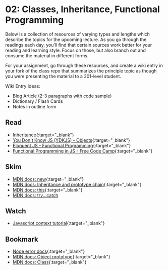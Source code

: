 02: Classes, Inheritance, Functional Programming
======================================================================================

Below is a collection of resources of varying types and lengths which describe the topics for the upcoming lecture.  As you go through the readings each day, you'll find that certain sources work better for your reading and learning style. Focus on those, but also branch out and consume the material in different forms.

For your assignment, go through these resources, and create a wiki entry in your fork of the class repo that summarizes the principle topic as though you were presenting the material to a 301-level student.

Wiki Entry Ideas:
* Blog Article (2-3 paragraphs with code sample)
* Dictionary / Flash Cards
* Notes in outline form

## Read
* [Inheritance](https://medium.com/javascript-scene/3-different-kinds-of-prototypal-inheritance-es6-edition-32d777fa16c9){:target="_blank"}
* [You Don't Know JS (YDKJS) - Objects](https://github.com/getify/You-Dont-Know-JS/tree/master/this%20%26%20object%20prototypes){:target="_blank"}
* [Eloquent JS - Functional Programming](https://eloquentjavascript.net/1st_edition/chapter6.html){:target="_blank"}
* [Functional Programming in JS - Free Code Camp](https://medium.freecodecamp.org/functional-programming-in-js-with-practical-examples-part-1-87c2b0dbc276){:target="_blank"}

## Skim
* [MDN docs: new](https://developer.mozilla.org/en-US/docs/Web/JavaScript/Reference/Operators/new){:target="_blank"}
* [MDN docs: Inheritance and prototype chain](https://developer.mozilla.org/en-US/docs/Web/JavaScript/Inheritance_and_the_prototype_chain){:target="_blank"}
* [MDN docs: this](https://developer.mozilla.org/en-US/docs/Web/JavaScript/Reference/Operators/this){:target="_blank"}
* [MDN docs: try...catch](https://developer.mozilla.org/en-US/docs/Web/JavaScript/Reference/Statements/try...catch)

## Watch
* [Javascript context tutorial](https://www.youtube.com/watch?v=fjJoX9F_F5g){:target="_blank"}

## Bookmark
* [Node error docs](https://nodejs.org/dist/latest-v6.x/docs/api/errors.html){:target="_blank"}
* [MDN docs: Object prototype](https://developer.mozilla.org/en-US/docs/Web/JavaScript/Reference/Global_Objects/Object/prototype){:target="_blank"}
* [MDN docs: Class](https://developer.mozilla.org/en-US/docs/Web/JavaScript/Reference/Classes){:target="_blank"}

